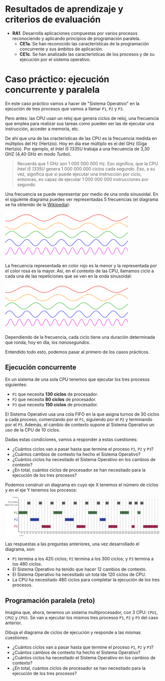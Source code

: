 # Resultados de aprendizaje y criterios de evaluación

- **RA1**. Desarrolla aplicaciones compuestas por varios procesos reconociendo y aplicando principios de programación paralela.
  - **CE1a**. Se han reconocido las características de la programación concurrente y sus ámbitos de aplicación.
  - **CE1c**. Se han analizado las características de los procesos y de su ejecución por el sistema operativo.

# Caso práctico: ejecución concurrente y paralela

En este caso práctico vamos a hacer de "Sistema Operativo" en la ejecución de tres procesos que vamos a llamar `P1`, `P2` y `P3`.

Pero antes: las CPU usan un reloj que genera ciclos de reloj, una frecuencia que emplea para realizar sus tareas como pueden ser las de ejecutar una instrucción, acceder a memoria, etc.

De ahí que una de las cracterísticas de las CPU es la frecuencia medida en múltiplos del Hz (Hertzio). Hoy en día ese múltiplo es el del GHz (Giga Hertzio). Por ejemplo, el *Intel i5 1335U* trabaja a una frecuencia de 3,30 GHZ (4,40 GHz en modo *Turbo*).

> Recuerda que 1 GHz son 1 000 000 000 Hz. Eso significa, que la CPU *Intel i5 1335U* genera 1 000 000 000 ciclos cada segundo. Eso, a su vez, significa que si puede ejecutar una instrucción por ciclo, entonces, es capaz de ejecutar 1 000 000 000 instrucciones por segundo.

Una frecuencia se puede representar por medio de una onda sinusoidal. En el siguiente diagrama puedes ver representadas 5 frecuencias (el diagrama se ha obtenido de la [Wikipedia](https://es.wikipedia.org/wiki/Frecuencia)):

![Ondas sinusoidales](./img/diferentes_frecuencias.png)

La frecuencia representada en color rojo es la menor y la representada por el color rosa es la mayor. Así, en el contexto de las CPU, llamamos ciclo a cada una de las repeticiones que se ven en la onda sinusoidal:

![Ciclo en una frecuencia](./img/diferentes_frecuencias.png)

Dependiendo de la frecuencia, cada ciclo tiene una duración determinada que ronda, hoy en día, los *nanosegundos*.

Entendido todo esto, podemos pasar al primero de los casos prácticos.

## Ejecución concurrente

En un sistema de una sola CPU tenemos que ejecutar los tres procesos siguientes:

- `P1` que necesita **130 ciclos** de procesador.
- `P2` que necesita **80 ciclos** de procesador.
- `P3` que necesita **150 ciclos** de procesador.

El Sistema Operativo usa una cola FIFO en la que asigna turnos de 30 ciclos a cada proceso, comenzando por el `P1`, siguiendo por el `P2` y terminando por el `P3`. Además, el cambio de contexto supone al Sistema Operativo un uso de la CPU de 10 ciclos.

Dadas estas condiciones, vamos a responder a estas cuestiones:

- ¿Cuántos ciclos van a pasar hasta que termine el proceso `P1`, `P2` y `P3`?
- ¿Cuántos cambios de contexto ha hecho el Sistema Operativo?
- ¿Cuántos ciclos ha necesitado el Sistema Operativo en los cambios de contexto?
- ¿En total, cuántos ciclos de procesador se han necesitado para la ejecución de los tres procesos?

Podemos construir un diagrama en cuyo eje X tenemos el número de ciclos y en el eje Y tenemos los procesos:

![Caso práctico resuelto: programacion concurrente](./img/caso_practico_concurrencia.png)

Las respuestas a las preguntas anteriores, una vez desarrollado el diagrama, son:

- `P1` termina a los 420 ciclos; `P2` termina a los 300 ciclos; y `P3` termina a los 480 ciclos.
- El Sistema Operativo ha tenido que hacer 12 cambios de contexto.
- El Sistema Operativo ha necesitado un tota lde 120 ciclos de CPU.
- La CPU ha necesitado 480 ciclos para completar la ejecución de los tres procesos.

## Programación paralela (reto)

Imagina que, ahora, tenemos un sistema multiprocesador, con 3 CPU: `CPU1`, `CPU2` y `CPU3`. Se van a ejecutar los mismos tres procesos `P1`, `P2` y `P3` del caso anterior.

Dibuja el diagrama de ciclos de ejecución y responde a las mismas cuestiones:

- ¿Cuántos ciclos van a pasar hasta que termine el proceso `P1`, `P2` y `P3`?
- ¿Cuántos cambios de contexto ha hecho el Sistema Operativo?
- ¿Cuántos ciclos ha necesitado el Sistema Operativo en los cambios de contexto?
- ¿En total, cuántos ciclos de procesador se han necesitado para la ejecución de los tres procesos?
